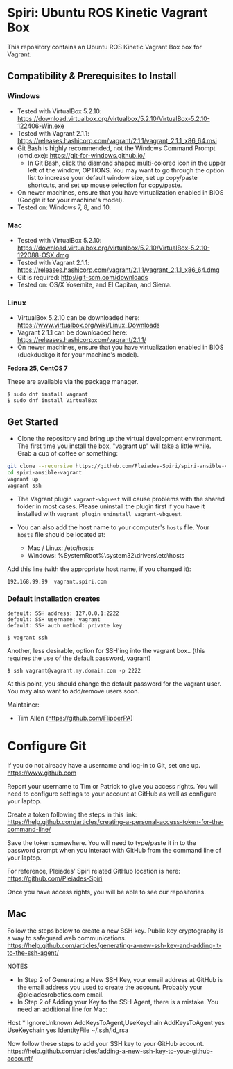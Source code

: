 # Spiri: Ubuntu ROS Kinetic Vagrant Box

This repository contains an Ubuntu ROS Kinetic Vagrant Box box for Vagrant.

## Compatibility & Prerequisites to Install

### Windows

* Tested with VirtualBox 5.2.10: https://download.virtualbox.org/virtualbox/5.2.10/VirtualBox-5.2.10-122406-Win.exe
* Tested with Vagrant 2.1.1: https://releases.hashicorp.com/vagrant/2.1.1/vagrant_2.1.1_x86_64.msi
* Git Bash is highly recommended, not the Windows Command Prompt (cmd.exe): https://git-for-windows.github.io/
    * In Git Bash, click the diamond shaped multi-colored icon in the upper left of the window, OPTIONS. You may want to go through the option list to increase your default window size, set up copy/paste shortcuts, and set up mouse selection for copy/paste.
* On newer machines, ensure that you have virtualization enabled in BIOS (Google it for your machine's model).
* Tested on: Windows 7, 8, and 10.

### Mac

* Tested with VirtualBox 5.2.10: https://download.virtualbox.org/virtualbox/5.2.10/VirtualBox-5.2.10-122088-OSX.dmg
* Tested with Vagrant 2.1.1: https://releases.hashicorp.com/vagrant/2.1.1/vagrant_2.1.1_x86_64.dmg
* Git is required: http://git-scm.com/downloads
* Tested on: OS/X Yosemite, and El Capitan, and Sierra.

### Linux

* VirtualBox 5.2.10 can be downloaded here: https://www.virtualbox.org/wiki/Linux_Downloads
* Vagrant 2.1.1 can be downloaded here: https://releases.hashicorp.com/vagrant/2.1.1/
* On newer machines, ensure that you have virtualization enabled in BIOS (duckduckgo it for your machine's model).

**Fedora 25, CentOS 7**

These are available via the package manager.

```
$ sudo dnf install vagrant
$ sudo dnf install VirtualBox
```

## Get Started

* Clone the repository and bring up the virtual development environment. The first time you install the box, "vagrant up" will take a little while. Grab a cup of coffee or something:

```bash
git clone --recursive https://github.com/Pleiades-Spiri/spiri-ansible-vagrant.git
cd spiri-ansible-vagrant
vagrant up
vagrant ssh
```

* The Vagrant plugin `vagrant-vbguest` will cause problems with the shared folder in most cases. Please uninstall the plugin first if you have it installed with `vagrant plugin uninstall vagrant-vbguest`.

* You can also add the host name to your computer's `hosts` file. Your `hosts` file should be located at:

    * Mac / Linux: /etc/hosts
    * Windows: %SystemRoot%\system32\drivers\etc\hosts

Add this line (with the appropriate host name, if you changed it):

```
192.168.99.99  vagrant.spiri.com
```

### Default installation creates

    default: SSH address: 127.0.0.1:2222
    default: SSH username: vagrant
    default: SSH auth method: private key

```
$ vagrant ssh
```

Another, less desirable, option for SSH'ing into the vagrant box..
(this requires the use of the default password, vagrant)

```
$ ssh vagrant@vagrant.my.domain.com -p 2222
```

At this point, you should change the default password for the vagrant user.
You may also want to add/remove users soon.

Maintainer:

* Tim Allen (https://github.com/FlipperPA)

# Configure Git
If you do not already have a username and log-in to Git, set one up.
https://www.github.com

Report your username to Tim or Patrick to give you access rights. You will need to configure settings to your account at GitHub as well as configure your laptop.

Create a token following the steps in this link:
https://help.github.com/articles/creating-a-personal-access-token-for-the-command-line/

Save the token somewhere. You will need to type/paste it in to the password prompt when you interact with GitHub from the command line of your laptop.

For reference, Pleiades' Spiri related GitHub location is here: https://github.com/Pleiades-Spiri

Once you have access rights, you will be able to see our repositories.

## Mac
Follow the steps below to create a new SSH key. Public key cryptography is a way to safeguard web communications.
https://help.github.com/articles/generating-a-new-ssh-key-and-adding-it-to-the-ssh-agent/

NOTES
* In Step 2 of Generating a New SSH Key, your email address at GitHub is the email address you used to create the account. Probably your @pleiadesrobotics.com email.
* In Step 2 of Adding your Key to the SSH Agent, there is a mistake. You need an additional line for Mac:

Host *
 IgnoreUnknown AddKeysToAgent,UseKeychain
 AddKeysToAgent yes
 UseKeychain yes
 IdentityFile ~/.ssh/id_rsa

Now follow these steps to add your SSH key to your GitHub account.
https://help.github.com/articles/adding-a-new-ssh-key-to-your-github-account/
